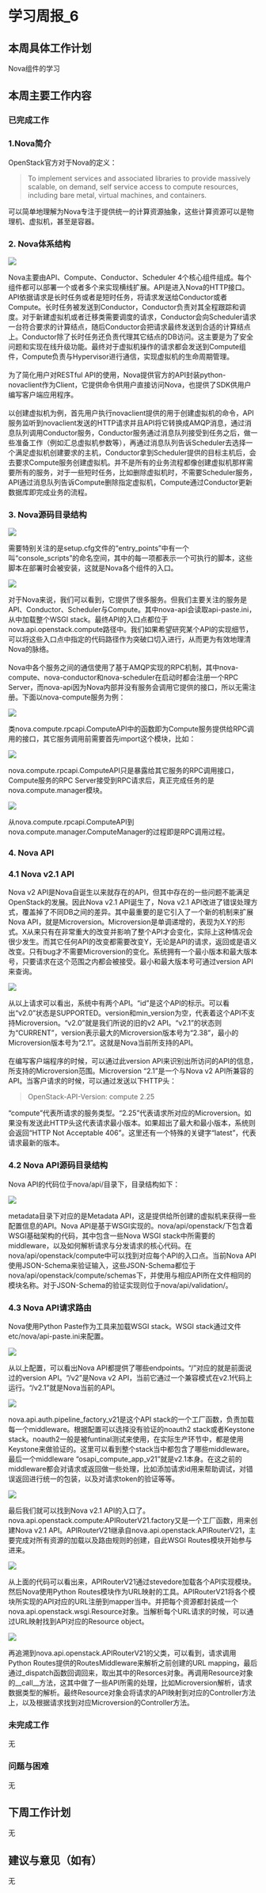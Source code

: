 # 学习周报_6
## 本周具体工作计划
Nova组件的学习

## 本周主要工作内容
### 已完成工作
### 1.Nova简介
OpenStack官方对于Nova的定义：
>To implement services and associated libraries to provide massively scalable, on demand, self service access to compute resources, including bare metal, virtual machines, and containers.

可以简单地理解为Nova专注于提供统一的计算资源抽象，这些计算资源可以是物理机、虚拟机，甚至是容器。

### 2. Nova体系结构
![](./asset/Nova体系结构.PNG)

Nova主要由API、Compute、Conductor、Scheduler 4个核心组件组成。每个组件都可以部署一个或者多个来实现横线扩展。API是进入Nova的HTTP接口。API依据请求是长时任务或者是短时任务，将请求发送给Conductor或者Compute。长时任务被发送到Conductor，Conductor负责对其全程跟踪和调度。对于新建虚拟机或者迁移类需要调度的请求，Conductor会向Scheduler请求一台符合要求的计算结点，随后Conductor会把请求最终发送到合适的计算结点上。Conductor除了长时任务还负责代理其它结点的DB访问。这主要是为了安全问题和实现在线升级功能。最终对于虚拟机操作的请求都会发送到Compute组件，Compute负责与Hypervisor进行通信，实现虚拟机的生命周期管理。
<br />
<br />
为了简化用户对RESTful API的使用，Nova提供官方的API封装python-novaclient作为Client，它提供命令供用户直接访问Nova，也提供了SDK供用户编写客户端应用程序。
<br />
<br />
以创建虚拟机为例，首先用户执行novaclient提供的用于创建虚拟机的命令，API服务监听到novaclient发送的HTTP请求并且API将它转换成AMQP消息，通过消息队列调用Conductor服务，Conductor服务通过消息队列接受到任务之后，做一些准备工作（例如汇总虚拟机参数等），再通过消息队列告诉Scheduler去选择一个满足虚拟机创建要求的主机，Conductor拿到Scheduler提供的目标主机后，会去要求Compute服务创建虚拟机。并不是所有的业务流程都像创建虚拟机那样需要所有的服务，对于一些短时任务，比如删除虚拟机时，不需要Scheduler服务，API通过消息队列告诉Compute删除指定虚拟机，Compute通过Conductor更新数据库即完成业务的流程。

### 3. Nova源码目录结构
![](./asset/Nova源码目录结构.PNG)

需要特别关注的是setup.cfg文件的“entry_points”中有一个叫“console_scripts”的命名空间，其中的每一项都表示一个可执行的脚本，这些脚本在部署时会被安装，这就是Nova各个组件的入口。

![](./asset/console_scripts.PNG)

对于Nova来说，我们可以看到，它提供了很多服务。但我们主要关注的服务是API、Conductor、Scheduler与Compute。其中nova-api会读取api-paste.ini，从中加载整个WSGI stack。最终API的入口点都位于nova.api.openstack.compute路径中。我们如果希望研究某个API的实现细节，可以将这些入口点中指定的代码路径作为突破口切入进行，从而更为有效地理清Nova的脉络。
<br />
<br />
Nova中各个服务之间的通信使用了基于AMQP实现的RPC机制，其中nova-compute、nova-conductor和nova-scheduler在启动时都会注册一个RPC Server，而nova-api因为Nova内部并没有服务会调用它提供的接口，所以无需注册。下面以nova-compute服务为例：

![](./asset/nova.compute.rpcapi.PNG)

类nova.compute.rpcapi.ComputeAPI中的函数即为Compute服务提供给RPC调用的接口，其它服务调用前需要首先import这个模块，比如：

![](./asset/nova.compute.api.PNG)

nova.compute.rpcapi.ComputeAPI只是暴露给其它服务的RPC调用接口，Compute服务的RPC Server接受到RPC请求后，真正完成任务的是nova.compute.manager模块。

![](./asset/nova.compute.manager.PNG)

从nova.compute.rpcapi.ComputeAPI到nova.compute.manager.ComputeManager的过程即是RPC调用过程。

### 4. Nova API
### 4.1 Nova v2.1 API
Nova v2 API是Nova自诞生以来就存在的API，但其中存在的一些问题不能满足OpenStack的发展。因此Nova v2.1 API诞生了，Nova v2.1 API改进了错误处理方式，覆盖掉了不同DB之间的差异。其中最重要的是它引入了一个新的机制来扩展Nova API，就是Microversion。Microversion是单调递增的，表现为X.Y的形式。X从来只有在非常重大的改变并影响了整个API才会变化，实际上这种情况会很少发生。而其它任何API的改变都需要改变Y，无论是API的请求，返回或是语义改变。只有bug才不需要Microversion的变化。系统拥有一个最小版本和最大版本号，只要请求在这个范围之内都会被接受。最小和最大版本号可通过version API来查询。

![](./asset/version_API.PNG)

从以上请求可以看出，系统中有两个API。“id”是这个API的标示。可以看出“v2.0”状态是SUPPORTED。version和min_version为空，代表着这个API不支持Microversion。“v2.0”就是我们所说的旧的v2 API。“v2.1”的状态则为“CURRENT”，version表示最大的Microversion版本号为“2.38”，最小的Microversion版本号为“2.1”。这就是Nova当前所支持的API。
<br />
<br />
在编写客户端程序的时候，可以通过此version API来识别出所访问的API的信息，所支持的Microversion范围。Microversion “2.1”是一个与Nova v2 API所兼容的API。当客户请求的时候，可以通过发送以下HTTP头：
>OpenStack-API-Version: compute 2.25

“compute”代表所请求的服务类型。“2.25”代表请求所对应的Microversion。如果没有发送此HTTP头这代表请求最小版本。如果超出了最大和最小版本，系统则会返回“HTTP Not Acceptable 406”。这里还有一个特殊的关键字“latest”，代表请求最新的版本。

### 4.2 Nova API源码目录结构
Nova API的代码位于nova/api/目录下，目录结构如下：

![](./asset/Nova_API源码目录结构.PNG)

metadata目录下对应的是Metadata API，这是提供给所创建的虚拟机来获得一些配置信息的API。Nova API是基于WSGI实现的。nova/api/openstack/下包含着WSGI基础架构的代码，其中包含一些Nova WSGI stack中所需要的middleware，以及如何解析请求与分发请求的核心代码。在nova/api/openstack/compute中可以找到对应每个API的入口点。当前Nova API使用JSON-Schema来验证输入，这些JSON-Schema都位于nova/api/openstack/compute/schemas下，并使用与相应API所在文件相同的模块名称。对于JSON-Schema的验证实现则位于nova/api/validation/。

### 4.3 Nova API请求路由
Nova使用Python Paste作为工具来加载WSGI stack。WSGI stack通过文件etc/nova/api-paste.ini来配置。

![](./asset/osapi_compute.PNG)

从以上配置，可以看出Nova API都提供了哪些endpoints。“/”对应的就是前面说过的version API。“/v2”是Nova v2 API，当前它通过一个兼容模式在v2.1代码上运行。“/v2.1”就是Nova当前的API。

![](./asset/openstack_compute_api.PNG)

nova.api.auth.pipeline_factory_v21是这个API stack的一个工厂函数，负责加载每一个middleware。根据配置可以选择没有验证的noauth2 stack或者Keystone stack。noauth2一般是被funtinal测试来使用，在实际生产环节中，都是使用Keystone来做验证的。这里可以看到整个stack当中都包含了哪些middleware。最后一个middleware “osapi_compute_app_v21”就是v2.1本身。在这之前的middleware都会对请求或返回做一些处理，比如添加请求id用来帮助调试，对错误返回进行统一的包装，以及对请求token的验证等等。

![](./asset/osapi_compute_app_v21.PNG)

最后我们就可以找到Nova v2.1 API的入口了。nova.api.openstack.compute:APIRouterV21.factory又是一个工厂函数，用来创建Nova v2.1 API。APIRouterV21继承自nova.api.openstack.APIRouterV21，主要完成对所有资源的加载以及路由规则的创建，自此WSGI Routes模块开始参与进来。

![](./asset/nova.api.openstack.__init___.PNG)

从上面的代码可以看出来，APIRouterV21通过stevedore加载各个API实现模块。然后Nova使用Python Routes模块作为URL映射的工具。APIRouterV21将各个模块所实现的API对应的URL注册到mapper当中。并把每个资源都封装成一个nova.api.openstack.wsgi.Resource对象。当解析每个URL请求的时候，可以通过URL映射找到API对应的Resource object。

![](./asset/nova.wsgi.PNG)

再追溯到nova.api.openstack.APIRouterV21的父类，可以看到，请求调用Python Routes提供的RoutesMiddleware来解析之前创建的URL mapping，最后通过_dispatch函数回调回来，取出其中的Resorces对象。再调用Resource对象的__call__方法，这其中做了一些API所需的处理，比如Microversion解析，请求数据类型的解析。最终Resource对象会将请求的API映射到对应的Controller方法上，以及根据请求找到对应Microversion的Controller方法。

### 未完成工作
无

### 问题与困难
无

## 下周工作计划
无

## 建议与意见（如有）
无
